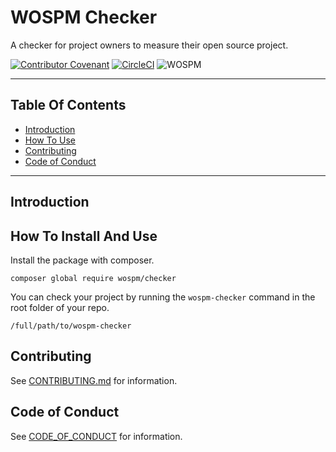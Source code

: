 # WOSPM Checker

A checker for project owners to measure their open source project.

[![Contributor Covenant](https://img.shields.io/badge/Contributor%20Covenant-v1.4%20adopted-ff69b4.svg)](CONTRIBUTING.md) [![CircleCI](https://circleci.com/gh/WOSPM/checker.svg?style=svg)](https://circleci.com/gh/WOSPM/checker) ![WOSPM](https://img.shields.io/badge/WOSPM-Welcoming-green)

---

<!-- START doctoc generated TOC please keep comment here to allow auto update -->
<!-- DON'T EDIT THIS SECTION, INSTEAD RE-RUN doctoc TO UPDATE -->
## Table Of Contents

- [Introduction](#introduction)
- [How To Use](#how-to-use)
- [Contributing](#contributing)
- [Code of Conduct](#code-of-conduct)

<!-- END doctoc generated TOC please keep comment here to allow auto update -->

---

## Introduction



## How To Install And Use

Install the package with composer.

```
composer global require wospm/checker

```

You can check your project by running the `wospm-checker` command in the root folder of your repo.

```
/full/path/to/wospm-checker 
```


## Contributing

See [CONTRIBUTING.md](CONTRIBUTING.md) for information.

## Code of Conduct

See [CODE_OF_CONDUCT](CODE_OF_CONDUCT) for information.

